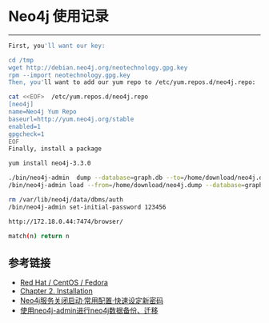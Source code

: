 # Neo4j 使用记录
***

```sh
First, you'll want our key:

cd /tmp
wget http://debian.neo4j.org/neotechnology.gpg.key
rpm --import neotechnology.gpg.key
Then, you'll want to add our yum repo to /etc/yum.repos.d/neo4j.repo:

cat <<EOF>  /etc/yum.repos.d/neo4j.repo
[neo4j]
name=Neo4j Yum Repo
baseurl=http://yum.neo4j.org/stable
enabled=1
gpgcheck=1
EOF
Finally, install a package

yum install neo4j-3.3.0

./bin/neo4j-admin  dump --database=graph.db --to=/home/download/neo4j.dump
/bin/neo4j-admin load --from=/home/download/neo4j.dump --database=graph.db --force

rm /var/lib/neo4j/data/dbms/auth
/bin/neo4j-admin set-initial-password 123456

http://172.18.0.44:7474/browser/
```

```sh
match(n) return n
```

## 参考链接
- [Red Hat / CentOS / Fedora](https://neo4j.com/docs/operations-manual/3.1/installation/linux/rpm/)
- [Chapter 2. Installation](https://neo4j.com/docs/operations-manual/3.1/installation/)
- [Neo4j服务关闭启动·常用配置·快速设定新密码](https://blog.csdn.net/wzwdcld/article/details/80763251)
- [使用neo4j-admin进行neo4j数据备份、迁移](https://blog.csdn.net/c1052981766/article/details/79530061)